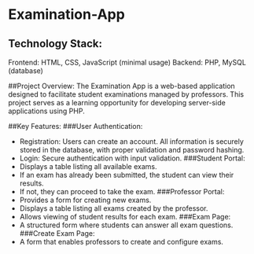 # Examination-App

## Technology Stack:
Frontend: HTML, CSS, JavaScript (minimal usage)
Backend: PHP, MySQL (database)

##Project Overview:
The Examination App is a web-based application designed to facilitate student examinations managed by professors. This project serves as a learning opportunity for developing server-side applications using PHP.

##Key Features:
###User Authentication:
- Registration: Users can create an account. All information is securely stored in the database, with proper validation and password hashing.
- Login: Secure authentication with input validation.
###Student Portal:
- Displays a table listing all available exams.
- If an exam has already been submitted, the student can view their results.
- If not, they can proceed to take the exam.
###Professor Portal:
- Provides a form for creating new exams.
- Displays a table listing all exams created by the professor.
- Allows viewing of student results for each exam.
###Exam Page:
- A structured form where students can answer all exam questions.
###Create Exam Page:
- A form that enables professors to create and configure exams.
